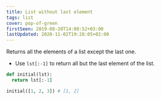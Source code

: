 ```yaml
---
title: List without last element
tags: list
cover: pop-of-green
firstSeen: 2019-08-20T14:08:52+03:00
lastUpdated: 2020-11-02T19:28:05+02:00
---
```


Returns all the elements of a list except the last one.

- Use `lst[:-1]` to return all but the last element of the list.

```py
def initial(lst):
  return lst[:-1]
```

```py
initial([1, 2, 3]) # [1, 2]
```
